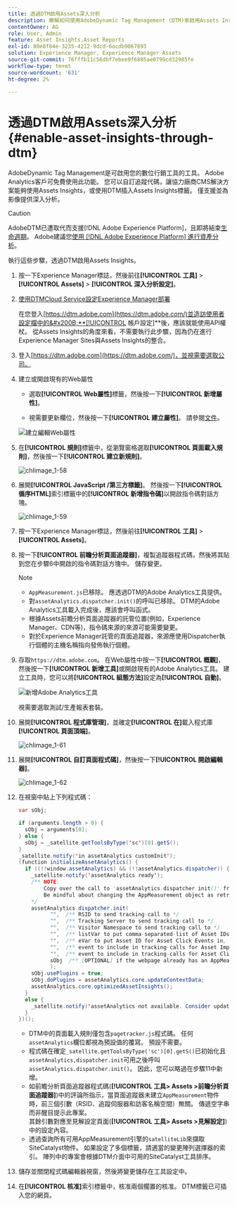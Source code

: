 ```yaml
---
title: 透過DTM啟用Assets深入分析
description: 瞭解如何使用AdobeDynamic Tag Management (DTM)來啟用Assets Insights。
contentOwner: AG
role: User, Admin
feature: Asset Insights,Asset Reports
exl-id: 80e8f84e-3235-4212-9dcd-6acdb9067893
solution: Experience Manager, Experience Manager Assets
source-git-commit: 76fffb11c56dbf7ebee9f6805ae0799cd32985fe
workflow-type: tm+mt
source-wordcount: '631'
ht-degree: 2%

---
```


# 透過DTM啟用Assets深入分析 {#enable-asset-insights-through-dtm}

AdobeDynamic Tag Management是可啟用您的數位行銷工具的工具。 Adobe Analytics客戶可免費使用此功能。 您可以自訂追蹤代碼，讓協力廠商CMS解決方案能夠使用Assets Insights，或使用DTM插入Assets Insights標籤。 僅支援並為影像提供深入分析。

>[!CAUTION]
>
>AdobeDTM已遭取代而支援[!DNL Adobe Experience Platform]，且即將結束[生命週期](https://medium.com/launch-by-adobe/dtm-plans-for-a-sunset-3c6aab003a6f)。 Adobe建議您[使用 [!DNL Adobe Experience Platform] 進行資產分析](https://experienceleague.adobe.com/docs/experience-manager-learn/assets/advanced/asset-insights-launch-tutorial.html)。

執行這些步驟，透過DTM啟用Assets Insights。

1. 按一下Experience Manager標誌，然後前往&#x200B;**[!UICONTROL 工具]** > **[!UICONTROL Assets]** > **[!UICONTROL 深入分析設定]**。
1. [使用DTMCloud Service設定Experience Manager部署](/help/sites-administering/dtm.md)

   在您登入[https://dtm.adobe.com](https://dtm.adobe.com/)並造訪使用者設定檔中的&#x200B;**[!UICONTROL 帳戶設定]**&#x200B;後，應該就能使用API權杖。 從Assets Insights的角度來看，不需要執行此步驟，因為仍在進行Experience Manager Sites與Assets Insights的整合。

1. 登入[https://dtm.adobe.com](https://dtm.adobe.com/)，並視需要選取公司。
1. 建立或開啟現有的Web屬性

   * 選取&#x200B;**[!UICONTROL Web屬性]**&#x200B;標籤，然後按一下&#x200B;**[!UICONTROL 新增屬性]**。

   * 視需要更新欄位，然後按一下&#x200B;**[!UICONTROL 建立屬性]**。 請參閱[文件](https://experienceleague.adobe.com/docs/experience-manager-learn/getting-started-wknd-tutorial-develop/overview.html)。

   ![建立編輯Web屬性](assets/Create-edit-web-property.png)

1. 在&#x200B;**[!UICONTROL 規則]**&#x200B;標籤中，從瀏覽窗格選取&#x200B;**[!UICONTROL 頁面載入規則]**，然後按一下&#x200B;**[!UICONTROL 建立新規則]**。

   ![chlimage_1-58](assets/chlimage_1-194.png)

1. 展開&#x200B;**[!UICONTROL JavaScript /第三方標籤]**。 然後按一下&#x200B;**[!UICONTROL 循序HTML]**&#x200B;索引標籤中的&#x200B;**[!UICONTROL 新增指令碼]**&#x200B;以開啟指令碼對話方塊。

   ![chlimage_1-59](assets/chlimage_1-195.png)

1. 按一下Experience Manager標誌，然後前往&#x200B;**[!UICONTROL 工具]** > **[!UICONTROL Assets]**。
1. 按一下&#x200B;**[!UICONTROL 前瞻分析頁面追蹤器]**，複製追蹤器程式碼，然後將其貼到您在步驟6中開啟的指令碼對話方塊中。 儲存變更。

   >[!NOTE]
   >
   >* `AppMeasurement.js`已移除。 應透過DTM的Adobe Analytics工具提供。
   >* 對`assetAnalytics.dispatcher.init()`的呼叫已移除。 DTM的Adobe Analytics工具載入完成後，應該會呼叫函式。
   >* 根據Assets前瞻分析頁面追蹤器的託管位置(例如，Experience Manager、CDN等)，指令碼來源的來源可能需要變更。
   >* 對於Experience Manager託管的頁面追蹤器，來源應使用Dispatcher執行個體的主機名稱指向發佈執行個體。

1. 存取`https://dtm.adobe.com`。 在Web屬性中按一下&#x200B;**[!UICONTROL 概觀]**，然後按一下&#x200B;**[!UICONTROL 新增工具]**&#x200B;或開啟現有的Adobe Analytics工具。 建立工具時，您可以將&#x200B;**[!UICONTROL 組態方法]**&#x200B;設定為&#x200B;**[!UICONTROL 自動]**。

   ![新增Adobe Analytics工具](assets/Add-Adobe-Analytics-Tool.png)

   視需要選取測試/生產報表套裝。

1. 展開&#x200B;**[!UICONTROL 程式庫管理]**，並確定&#x200B;**[!UICONTROL 在]**&#x200B;載入程式庫&#x200B;**[!UICONTROL 頁面頂端]**。

   ![chlimage_1-61](assets/chlimage_1-197.png)

1. 展開&#x200B;**[!UICONTROL 自訂頁面程式碼]**，然後按一下&#x200B;**[!UICONTROL 開啟編輯器]**。

   ![chlimage_1-62](assets/chlimage_1-198.png)

1. 在視窗中貼上下列程式碼：

   ```Java
   var sObj;
   
   if (arguments.length > 0) {
     sObj = arguments[0];
   } else {
     sObj = _satellite.getToolsByType('sc')[0].getS();
   }
   _satellite.notify('in assetAnalytics customInit');
   (function initializeAssetAnalytics() {
     if ((!!window.assetAnalytics) && (!!assetAnalytics.dispatcher)) {
       _satellite.notify('assetAnalytics ready');
       /** NOTE:
           Copy over the call to 'assetAnalytics.dispatcher.init()' from Assets Pagetracker
           Be mindful about changing the AppMeasurement object as retrieved above.
       */
       assetAnalytics.dispatcher.init(
             "",  /** RSID to send tracking-call to */
             "",  /** Tracking Server to send tracking-call to */
             "",  /** Visitor Namespace to send tracking-call to */
             "",  /** listVar to put comma-separated-list of Asset IDs for Asset Impression Events in tracking-call, for example, 'listVar1' */
             "",  /** eVar to put Asset ID for Asset Click Events in, for example, 'eVar3' */
             "",  /** event to include in tracking-calls for Asset Impression Events, for example, 'event8' */
             "",  /** event to include in tracking-calls for Asset Click Events, for example, 'event7' */
             sObj  /** [OPTIONAL] if the webpage already has an AppMeasurement object, include the object here. If unspecified, Pagetracker Core shall create its own AppMeasurement object */
             );
       sObj.usePlugins = true;
       sObj.doPlugins = assetAnalytics.core.updateContextData;
       assetAnalytics.core.optimizedAssetInsights();
     }
     else {
       _satellite.notify('assetAnalytics not available. Consider updating the Custom Page Code', 4);
     }
   })();
   ```

   * DTM中的頁面載入規則僅包含`pagetracker.js`程式碼。 任何`assetAnalytics`欄位都視為預設值的覆寫。 預設不需要。
   * 程式碼在確定`_satellite.getToolsByType('sc')[0].getS()`已初始化且`assetAnalytics,dispatcher.init`可用之後呼叫`assetAnalytics.dispatcher.init()`。 因此，您可以略過在步驟11中新增。
   * 如前瞻分析頁面追蹤器程式碼(**[!UICONTROL 工具> Assets >前瞻分析頁面追蹤器]**)中的評論所指示，當頁面追蹤器未建立`AppMeasurement`物件時，前三個引數（RSID、追蹤伺服器和訪客名稱空間）無關。 傳遞空字串而非醒目提示此專案。\
     其餘引數對應至見解設定頁面(**[!UICONTROL 工具> Assets >見解設定]**)中的設定內容。
   * 透過查詢所有可用AppMeasurement引擎的`satelliteLib`來擷取SiteCatalyst物件。 如果設定了多個標籤，請適當的變更陣列選擇器的索引。 陣列中的專案會根據DTM介面中可用的SiteCatalyst工具排序。

1. 儲存並關閉程式碼編輯器視窗，然後將變更儲存在工具設定中。
1. 在&#x200B;**[!UICONTROL 核准]**&#x200B;索引標籤中，核准兩個擱置的核准。 DTM標籤已可插入您的網頁。

